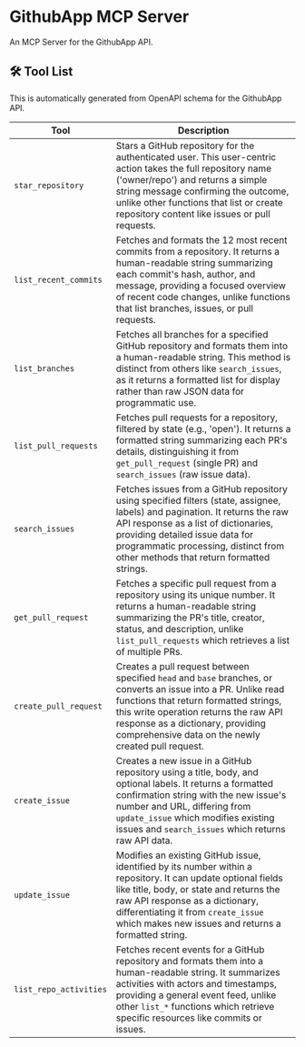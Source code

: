 # GithubApp MCP Server

An MCP Server for the GithubApp API.

## 🛠️ Tool List

This is automatically generated from OpenAPI schema for the GithubApp API.


| Tool | Description |
|------|-------------|
| `star_repository` | Stars a GitHub repository for the authenticated user. This user-centric action takes the full repository name ('owner/repo') and returns a simple string message confirming the outcome, unlike other functions that list or create repository content like issues or pull requests. |
| `list_recent_commits` | Fetches and formats the 12 most recent commits from a repository. It returns a human-readable string summarizing each commit's hash, author, and message, providing a focused overview of recent code changes, unlike functions that list branches, issues, or pull requests. |
| `list_branches` | Fetches all branches for a specified GitHub repository and formats them into a human-readable string. This method is distinct from others like `search_issues`, as it returns a formatted list for display rather than raw JSON data for programmatic use. |
| `list_pull_requests` | Fetches pull requests for a repository, filtered by state (e.g., 'open'). It returns a formatted string summarizing each PR's details, distinguishing it from `get_pull_request` (single PR) and `search_issues` (raw issue data). |
| `search_issues` | Fetches issues from a GitHub repository using specified filters (state, assignee, labels) and pagination. It returns the raw API response as a list of dictionaries, providing detailed issue data for programmatic processing, distinct from other methods that return formatted strings. |
| `get_pull_request` | Fetches a specific pull request from a repository using its unique number. It returns a human-readable string summarizing the PR's title, creator, status, and description, unlike `list_pull_requests` which retrieves a list of multiple PRs. |
| `create_pull_request` | Creates a pull request between specified `head` and `base` branches, or converts an issue into a PR. Unlike read functions that return formatted strings, this write operation returns the raw API response as a dictionary, providing comprehensive data on the newly created pull request. |
| `create_issue` | Creates a new issue in a GitHub repository using a title, body, and optional labels. It returns a formatted confirmation string with the new issue's number and URL, differing from `update_issue` which modifies existing issues and `search_issues` which returns raw API data. |
| `update_issue` | Modifies an existing GitHub issue, identified by its number within a repository. It can update optional fields like title, body, or state and returns the raw API response as a dictionary, differentiating it from `create_issue` which makes new issues and returns a formatted string. |
| `list_repo_activities` | Fetches recent events for a GitHub repository and formats them into a human-readable string. It summarizes activities with actors and timestamps, providing a general event feed, unlike other `list_*` functions which retrieve specific resources like commits or issues. |
